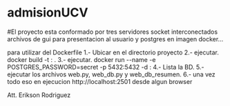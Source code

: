 # admisionUCV
#El proyecto esta conformado por tres servidores socket interconectados archivos de gui para presentacion al usuario y postgres en imagen docker...

para utilizar del Dockerfile
1.- Ubicar en el directorio proyecto 
2.- ejecutar. 
	docker build -t <nombre-imagen>:<tag-version> .
3.- ejecutar.
	docker run --name <nombre-container> -e POSTGRES_PASSWORD=secret -p 5432:5432 -d <nombre-imagen>:<tag-version>
4.- Lista la BD.
5.- ejecutar los archivos web.py, web_db.py y web_db_resumen.
6.- una vez todo eso en ejecucion http://localhost:2501 desde algun browser

Att. Erikson Rodriguez